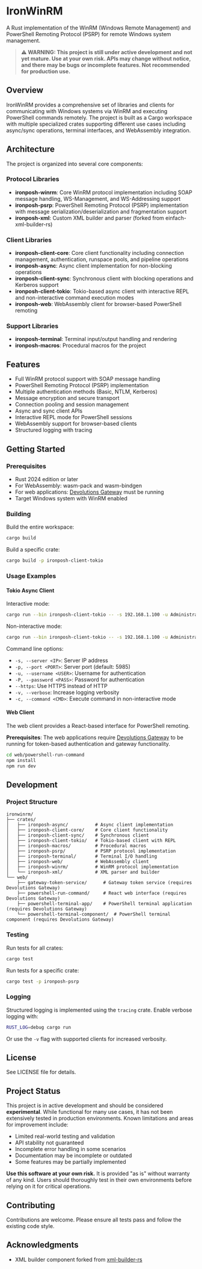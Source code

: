 # IronWinRM

A Rust implementation of the WinRM (Windows Remote Management) and PowerShell Remoting Protocol (PSRP) for remote Windows system management.

> **⚠️ WARNING: This project is still under active development and not yet mature. Use at your own risk. APIs may change without notice, and there may be bugs or incomplete features. Not recommended for production use.**

## Overview

IronWinRM provides a comprehensive set of libraries and clients for communicating with Windows systems via WinRM and executing PowerShell commands remotely. The project is built as a Cargo workspace with multiple specialized crates supporting different use cases including async/sync operations, terminal interfaces, and WebAssembly integration.

## Architecture

The project is organized into several core components:

### Protocol Libraries

- **ironposh-winrm**: Core WinRM protocol implementation including SOAP message handling, WS-Management, and WS-Addressing support
- **ironposh-psrp**: PowerShell Remoting Protocol (PSRP) implementation with message serialization/deserialization and fragmentation support
- **ironposh-xml**: Custom XML builder and parser (forked from einfach-xml-builder-rs)

### Client Libraries

- **ironposh-client-core**: Core client functionality including connection management, authentication, runspace pools, and pipeline operations
- **ironposh-async**: Async client implementation for non-blocking operations
- **ironposh-client-sync**: Synchronous client with blocking operations and Kerberos support
- **ironposh-client-tokio**: Tokio-based async client with interactive REPL and non-interactive command execution modes
- **ironposh-web**: WebAssembly client for browser-based PowerShell remoting

### Support Libraries

- **ironposh-terminal**: Terminal input/output handling and rendering
- **ironposh-macros**: Procedural macros for the project

## Features

- Full WinRM protocol support with SOAP message handling
- PowerShell Remoting Protocol (PSRP) implementation
- Multiple authentication methods (Basic, NTLM, Kerberos)
- Message encryption and secure transport
- Connection pooling and session management
- Async and sync client APIs
- Interactive REPL mode for PowerShell sessions
- WebAssembly support for browser-based clients
- Structured logging with tracing

## Getting Started

### Prerequisites

- Rust 2024 edition or later
- For WebAssembly: wasm-pack and wasm-bindgen
- For web applications: [Devolutions Gateway](https://github.com/Devolutions/devolutions-gateway) must be running
- Target Windows system with WinRM enabled

### Building

Build the entire workspace:

```bash
cargo build
```

Build a specific crate:

```bash
cargo build -p ironposh-client-tokio
```

### Usage Examples

#### Tokio Async Client

Interactive mode:

```bash
cargo run --bin ironposh-client-tokio -- -s 192.168.1.100 -u Administrator -P MyPassword
```

Non-interactive mode:

```bash
cargo run --bin ironposh-client-tokio -- -s 192.168.1.100 -u Administrator -P MyPassword -c "Get-ComputerInfo"
```

Command line options:
- `-s, --server <IP>`: Server IP address
- `-p, --port <PORT>`: Server port (default: 5985)
- `-u, --username <USER>`: Username for authentication
- `-P, --password <PASS>`: Password for authentication
- `--https`: Use HTTPS instead of HTTP
- `-v, --verbose`: Increase logging verbosity
- `-c, --command <CMD>`: Execute command in non-interactive mode

#### Web Client

The web client provides a React-based interface for PowerShell remoting.

**Prerequisites**: The web applications require [Devolutions Gateway](https://github.com/Devolutions/devolutions-gateway) to be running for token-based authentication and gateway functionality.

```bash
cd web/powershell-run-command
npm install
npm run dev
```

## Development

### Project Structure

```
ironwinrm/
├── crates/
│   ├── ironposh-async/          # Async client implementation
│   ├── ironposh-client-core/    # Core client functionality
│   ├── ironposh-client-sync/    # Synchronous client
│   ├── ironposh-client-tokio/   # Tokio-based client with REPL
│   ├── ironposh-macros/         # Procedural macros
│   ├── ironposh-psrp/           # PSRP protocol implementation
│   ├── ironposh-terminal/       # Terminal I/O handling
│   ├── ironposh-web/            # WebAssembly client
│   ├── ironposh-winrm/          # WinRM protocol implementation
│   └── ironposh-xml/            # XML parser and builder
└── web/
    ├── gateway-token-service/      # Gateway token service (requires Devolutions Gateway)
    ├── powershell-run-command/     # React web interface (requires Devolutions Gateway)
    ├── powershell-terminal-app/    # PowerShell terminal application (requires Devolutions Gateway)
    └── powershell-terminal-component/  # PowerShell terminal component (requires Devolutions Gateway)
```

### Testing

Run tests for all crates:

```bash
cargo test
```

Run tests for a specific crate:

```bash
cargo test -p ironposh-psrp
```

### Logging

Structured logging is implemented using the `tracing` crate. Enable verbose logging with:

```bash
RUST_LOG=debug cargo run
```

Or use the `-v` flag with supported clients for increased verbosity.

## License

See LICENSE file for details.

## Project Status

This project is in active development and should be considered **experimental**. While functional for many use cases, it has not been extensively tested in production environments. Known limitations and areas for improvement include:

- Limited real-world testing and validation
- API stability not guaranteed
- Incomplete error handling in some scenarios
- Documentation may be incomplete or outdated
- Some features may be partially implemented

**Use this software at your own risk.** It is provided "as is" without warranty of any kind. Users should thoroughly test in their own environments before relying on it for critical operations.

## Contributing

Contributions are welcome. Please ensure all tests pass and follow the existing code style.

## Acknowledgments

- XML builder component forked from [xml-builder-rs](https://github.com/Deaths-Door/xml-builder-rs)